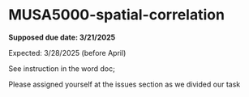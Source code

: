 # MUSA5000-spatial-correlation

**Supposed due date: 3/21/2025**

Expected: 3/28/2025 (before April)

See instruction in the word doc;

Please assigned yourself at the issues section as we divided our task
